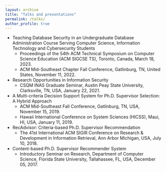 ```yaml
---
layout: archive
title: "Talks and presentations"
permalink: /talks/
author_profile: true
---
```

* <a style="text-decoration:none" href=""> Teaching Database Security in an Undergraduate Database Administration Course Serving Computer Science, Information Technology and Cybersecurity Students</a>
  * Proceedings of the 54th ACM Technical Symposium on Computer Science Education (ACM SIGCSE TS), Toronto, Canada, March 18, 2023.
  * ACM Mid-Southeast Chapter Fall Conference, Gatlinburg, TN, United States, November 11, 2022.
* <a style="text-decoration:none" href=""> Research Opportunities in Information Security</a>
  * CSQM INAS Graduate Seminar, Austin Peay State University, Clarksville, TN, USA, January 22, 2021.
* <a style="text-decoration:none" href=""> A Multi-criteria Decision Support System for Ph.D. Supervisor Selection: A Hybrid Approach</a>
  * ACM Mid-Southeast Fall Conference, Gatlinburg, TN, USA, November 15, 2019.
  * Hawaii International Conference on System Sciences (HICSS), Maui, HI, USA, January 11, 2019.
* <a style="text-decoration:none" href=""> RecAdvisor: Criteria-based Ph.D. Supervisor Recommendation</a>
  * The 41st International ACM SIGIR Conference on Research \& Development in Information Retrieval, Ann Arbor Michigan, USA, July 10, 2018.
* <a style="text-decoration:none" href=""> Content-based Ph.D. Supervisor Recommender System</a>
  * Introductory Seminar on Research, Department of Computer Science, Florida State University, Tallahassee, FL, USA, December 05, 2017.
